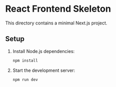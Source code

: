 # React Frontend Skeleton

This directory contains a minimal Next.js project.

## Setup

1. Install Node.js dependencies:
   ```bash
   npm install
   ```
2. Start the development server:
   ```bash
   npm run dev
   ```
